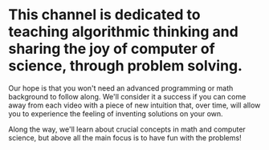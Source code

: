 # This channel is dedicated to teaching algorithmic thinking and sharing the joy of computer of science, through problem solving.

Our hope is that you won't need an advanced programming or math background to follow along. We'll consider it a success if  you can come away from each video with a piece of new intuition that, over time, will allow you to experience the feeling of inventing solutions on your own.

Along the way, we'll learn about crucial concepts in math and computer science, but above all the main focus is to have fun with the problems!
